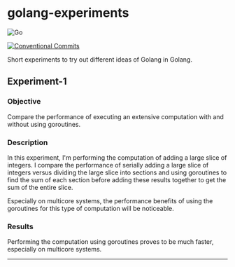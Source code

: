 # golang-experiments

![Go](https://img.shields.io/badge/go-%2300ADD8.svg?style=for-the-badge&logo=go&logoColor=white)

[![Conventional Commits](https://img.shields.io/badge/Conventional%20Commits-1.0.0-%23FE5196?logo=conventionalcommits&logoColor=white)](https://conventionalcommits.org)

Short experiments to try out different ideas of Golang in Golang.

## Experiment-1

### Objective

Compare the performance of executing an extensive computation with and without using goroutines.

### Description

In this experiment, I'm performing the computation of adding a large slice of integers.
I compare the performance of serially adding a large slice of integers versus dividing the large slice into sections and using goroutines to find the sum of each section before adding these results together to get the sum of the entire slice.

Especially on multicore systems, the performance benefits of using the goroutines for this type of computation will be noticeable.

### Results

Performing the computation using goroutines proves to be much faster, especially on multicore systems.

---

